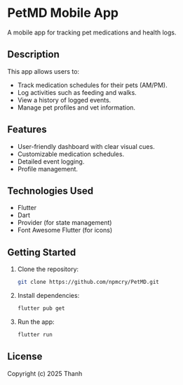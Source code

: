 # PetMD Mobile App

A mobile app for tracking pet medications and health logs.

## Description

This app allows users to:

*   Track medication schedules for their pets (AM/PM).
*   Log activities such as feeding and walks.
*   View a history of logged events.
*   Manage pet profiles and vet information.

## Features

*   User-friendly dashboard with clear visual cues.
*   Customizable medication schedules.
*   Detailed event logging.
*   Profile management.

## Technologies Used

*   Flutter
*   Dart
*   Provider (for state management)
*   Font Awesome Flutter (for icons)

## Getting Started

1.  Clone the repository:

    ```bash
    git clone https://github.com/npmcry/PetMD.git
    ```

2.  Install dependencies:

    ```bash
    flutter pub get
    ```

3.  Run the app:

    ```bash
    flutter run
    ```

## License

Copyright (c) 2025 Thanh

